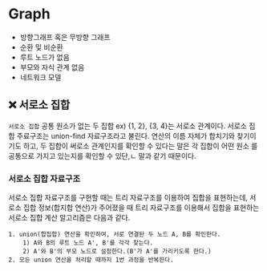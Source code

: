 # Graph
- 방향그래프 혹은 무방향 그래프
- 순환 및 비순환
- 루트 노드가 없음
- 부모와 자식 관계 없음
- 네트워크 모델

## ❌ 서로소 집합
`서로소 집합` 공통 원소가 없는 두 집합
ex) {1, 2}, {3, 4}는 서로소 관계이다.
서로소 집합 주료구조는 union-find 자료구조라고 불린다. 연산의 이름 자체가 합치기와 찾기이기도 하고, 두 집합이 써로소 관계인지를 확인할 수 있다는 말은 각 집합이 어떤 원소 를 공통으로 가지고 있는지를 확인할 수 있단,ㄴ 말과 같기 때문이다.

### 서로소 집합 자료구조
서로소 집합 자료구조를 구현할 때는 트리 자료구조를 이용하여 집합을 표현하는데, 서로소 집합 정보(합지합 연산)가 주어졌을 때 트리 자료구조를 이용해서 집합을 표현하는 서로소 집합 계산 알고리즘은 다음과 같다.
```
1. union(합집합) 연산을 확인하여, 서로 연결돤 두 노드 A, B를 확인한다.
    1) A와 B의 루트 노드 A', B'를 각각 찾는다.
    2) A'와 B'의 부모 노드로 설정한다.(B'가 A'를 가리키도록 한다.)
2. 모든 union 연산을 처리할 때까지 1번 과정을 반복한다.
```
